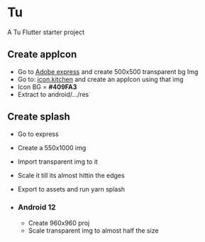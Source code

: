 # Tu

A Tu Flutter starter project

## Create appIcon
    
- Go to [Adobe express](https://new.expressadobe.com/) and create 500x500 transparent bg Img
- Go to: [icon.kitchen](https://icon.kitchen/i/H4sIAAAAAAAAAx2NMQ7DIBRD7%2BKubFWjirUX6JCt6gDhQ1AhPyLQqoq4eyCLZb%2FhecdXhUIb5A6j0mecKRJkToUErBv%2Fa1vwUTmCgHYPDpwauQy36TrdG7PuqYzxi%2BuKzCvkIJC8m%2FPZNOfM8ayBbGe1CkQ2JfTXF9RiEnvTTJ63lj%2FSeNcDPPd2i5gAAAA%3D) and create an appIcon using that img
- Icon BG = **#409FA3**
- Extract to android/.../res

## Create splash

- Go to express
- Create a 550x1000 img
- Import transparent img to it 
- Scale it till its almost hittin the edges
- Export to assets and run yarn splash

- ### Android 12
    - Create 960x960 proj
    - Scale transparent img to almost half the size
    